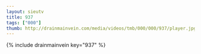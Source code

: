 ```yaml
--- 
layout: sieutv
title: 937
tags: ["000"]
thumb: http://drainmainvein.com/media/videos/tmb/000/000/937/player.jpg
---
```

{% include drainmainvein key="937" %} 

